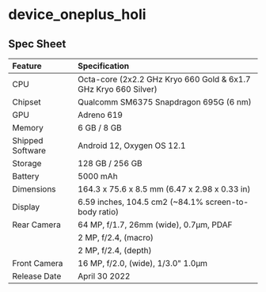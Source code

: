 # device_oneplus_holi
## Spec Sheet

| Feature                 | Specification                                                              |
| :---------------------- | :--------------------------------                                          |
| CPU                     | Octa-core (2x2.2 GHz Kryo 660 Gold & 6x1.7 GHz Kryo 660 Silver)            |
| Chipset                 | Qualcomm SM6375 Snapdragon 695G (6 nm)                                     |
| GPU                     | Adreno 619                                                                 |
| Memory                  | 6 GB / 8 GB                                                                |
| Shipped Software        | Android 12, Oxygen OS 12.1                                                       |
| Storage                 | 128 GB / 256 GB                                                             |
| Battery                 | 5000 mAh                                                                   |
| Dimensions              | 164.3 x 75.6 x 8.5 mm (6.47 x 2.98 x 0.33 in)                               |
| Display                 | 6.59 inches, 104.5 cm2 (~84.1% screen-to-body ratio)                       |
| Rear Camera             | 64 MP, f/1.7, 26mm (wide), 0.7µm, PDAF                           |
|                         | 2 MP, f/2.4, (macro)                                              |
|                         | 2 MP, f/2.4, (depth)                                                       
| Front Camera            | 16 MP, f/2.0, (wide), 1/3.0" 1.0µm                                        |
| Release Date            | April 30 2022        
